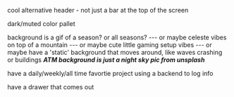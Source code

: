 cool alternative header - not just a bar at the top of the screen

dark/muted color pallet

background is a gif of a season? or all seasons? --- or maybe celeste vibes on top of a mountain --- or maybe cute little gaming setup vibes --- or maybe have a 'static' background that moves around, like waves crashing or buildings
**_ATM background is just a night sky pic from unsplash_**

have a daily/weekly/all time favortie project using a backend to log info

have a drawer that comes out
